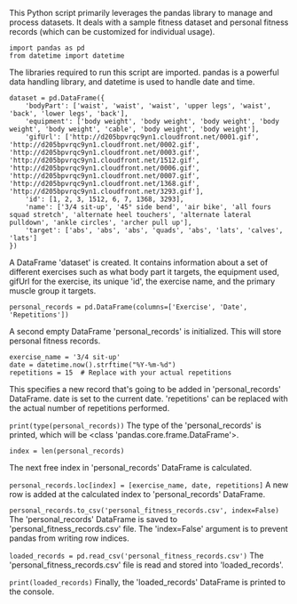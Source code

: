 This Python script primarily leverages the pandas library to manage and process datasets. It deals with a sample fitness dataset and personal fitness records (which can be customized for individual usage).

```
import pandas as pd
from datetime import datetime
```

The libraries required to run this script are imported. pandas is a powerful data handling library, and datetime is used to handle date and time.


```
dataset = pd.DataFrame({
    'bodyPart': ['waist', 'waist', 'waist', 'upper legs', 'waist', 'back', 'lower legs', 'back'],
    'equipment': ['body weight', 'body weight', 'body weight', 'body weight', 'body weight', 'cable', 'body weight', 'body weight'],
    'gifUrl': ['http://d205bpvrqc9yn1.cloudfront.net/0001.gif', 'http://d205bpvrqc9yn1.cloudfront.net/0002.gif', 'http://d205bpvrqc9yn1.cloudfront.net/0003.gif', 'http://d205bpvrqc9yn1.cloudfront.net/1512.gif', 'http://d205bpvrqc9yn1.cloudfront.net/0006.gif', 'http://d205bpvrqc9yn1.cloudfront.net/0007.gif', 'http://d205bpvrqc9yn1.cloudfront.net/1368.gif', 'http://d205bpvrqc9yn1.cloudfront.net/3293.gif'],
    'id': [1, 2, 3, 1512, 6, 7, 1368, 3293],
    'name': ['3/4 sit-up', '45° side bend', 'air bike', 'all fours squad stretch', 'alternate heel touchers', 'alternate lateral pulldown', 'ankle circles', 'archer pull up'],
    'target': ['abs', 'abs', 'abs', 'quads', 'abs', 'lats', 'calves', 'lats']
})
```
A DataFrame 'dataset' is created. It contains information about a set of different exercises such as what body part it targets, the equipment used, gifUrl for the exercise, its unique 'id', the exercise name, and the primary muscle group it targets.


```
personal_records = pd.DataFrame(columns=['Exercise', 'Date', 'Repetitions'])
```
A second empty DataFrame 'personal_records' is initialized. This will store personal fitness records.


```
exercise_name = '3/4 sit-up'
date = datetime.now().strftime("%Y-%m-%d")
repetitions = 15  # Replace with your actual repetitions
```
This specifies a new record that's going to be added in 'personal_records' DataFrame. date is set to the current date. 'repetitions' can be replaced with the actual number of repetitions performed.


```print(type(personal_records))```
The type of the 'personal_records' is printed, which will be <class 'pandas.core.frame.DataFrame'>.

```index = len(personal_records)```

The next free index in 'personal_records' DataFrame is calculated.

```personal_records.loc[index] = [exercise_name, date, repetitions]```
A new row is added at the calculated index to 'personal_records' DataFrame.

```personal_records.to_csv('personal_fitness_records.csv', index=False)```
The 'personal_records' DataFrame is saved to 'personal_fitness_records.csv' file. The 'index=False' argument is to prevent pandas from writing row indices.

```loaded_records = pd.read_csv('personal_fitness_records.csv')```
The 'personal_fitness_records.csv' file is read and stored into 'loaded_records'.

```print(loaded_records)```
Finally, the 'loaded_records' DataFrame is printed to the console.